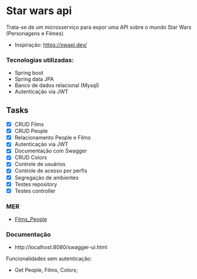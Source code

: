 # Star wars api
Trata-se de um microsserviço para expor uma API sobre o mundo Star Wars (Personagens e Filmes) 
- Inspiração: https://swapi.dev/


### Tecnologias utilizadas:
* Spring boot
* Spring data JPA
* Banco de dados relacional (Mysql)
* Autenticação via JWT

## Tasks

 - [X] CRUD Films
 - [X] CRUD People
 - [X] Relacionamento People e Films 
 - [X] Autenticação via JWT
 - [X] Documentação com Swagger 
 - [X] CRUD Colors
 - [X] Controle de usuários
 - [X] Controle de acesso por perfis
 - [X] Segregação de ambientes
 - [X] Testes repository
 - [X] Testes controller

### MER

 - [Films_People](https://raw.githubusercontent.com/Vini9-9/star-wars-api/master/MER/Films_People.png)

### Documentação

* http://localhost:8080/swagger-ui.html

Funcionalidades sem autenticação:

* Get People, Films, Colors;
